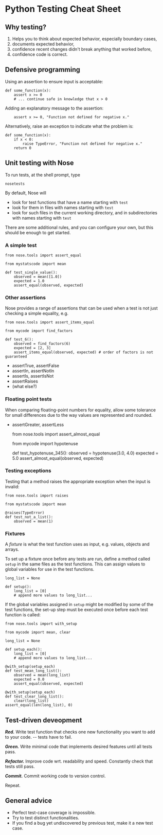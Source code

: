 Python Testing Cheat Sheet
==========================

Why testing?
------------

1. Helps you to think about expected behavior, especially boundary cases,
2. documents expected behavior,
3. confidence recent changes didn't break anything that worked before,
4. confidence code is correct.


Defensive programming
---------------------

Using an assertion to ensure input is acceptable:

    def some_function(x):
        assert x >= 0
        # ... continue safe in knowledge that x > 0

Adding an explanatory message to the assertion:

        assert x >= 0, "Function not defined for negative x."

Alternatively, raise an exception to indicate what the problem is:

    def some_function(x):
        if x < 0:
            raise TypeError, "Function not defined for negative x."
        return 0


Unit testing with Nose
----------------------

To run tests, at the shell prompt, type

    nosetests

By default, Nose will

* look for test functions that have a name starting with `test`
* look for them in files with names starting with `test`
* look for such files in the current working directory, and in subdirectories with names starting with `test`

There are some additional rules, and you can configure your own, but this should be enough to get started.

### A simple test

    from nose.tools import assert_equal

    from mystatscode import mean

    def test_single_value():
        observed = mean([1.0])
        expected = 1.0
        assert_equal(observed, expected)

### Other assertions

Nose provides a range of assertions that can be used when a test is not just checking a simple equality, e.g.

    from nose.tools import assert_items_equal

    from mycode import find_factors

    def test_6():
        observed = find_factors(6)
        expected = [2, 3]
        assert_items_equal(observed, expected) # order of factors is not guaranteed

* assertTrue, assertFalse
* assertIn, assertNotIn
* assertIs, assertIsNot
* assertRaises
* (what else?)

### Floating point tests

When comparing floating-point numbers for equality, allow some tolerance for small differences due to
the way values are represented and rounded.
* assertGreater, assertLess

    from nose.tools import assert_almost_equal

    from mycode import hypotenuse

    def test_hypotenuse_345():
        observed = hypotenuse(3.0, 4.0)
        expected = 5.0
        assert_almost_equal(observed, expected)

### Testing exceptions

Testing that a method raises the appropriate exception when the input is invalid:

    from nose.tools import raises

    from mystatscode import mean

    @raises(TypeError)
    def test_not_a_list():
        observed = mean(1)

### Fixtures

A *fixture* is what the test function uses as input, e.g. values, objects and arrays.

To set up a fixture once before any tests are run, define a method called `setup` in the same files
as the test functions. This can assign values to global variables for use in the test functions.

    long_list = None

    def setup():
        long_list = [0]
        # append more values to long_list...

If the global variables assigned in `setup` might be modified by some of the test functions, the set-up
step must be executed once before each test function is called:

    from nose.tools import with_setup

    from mycode import mean, clear

    long_list = None

    def setup_each():
        long_list = [0]
        # append more values to long_list...

    @with_setup(setup_each)
    def test_mean_long_list():
        observed = mean(long_list)
        expected = 0.0
        assert_equal(observed, expected)

    @with_setup(setup_each)
    def test_clear_long_list():
        clear(long_list)
	assert_equal(len(long_list), 0)



Test-driven deveopment
----------------------

***Red.*** Write test function that checks one new functionality you want to add to your code. -- tests have to fail.

***Green.*** Write minimal code that implements desired features until all tests pass.

***Refactor.*** Improve code wrt. readability and speed. Constantly check that tests still pass.

***Commit.*** Commit working code to version control.

Repeat.


General advice
--------------

* Perfect test-case coverage is impossible.
* Try to test distinct functionalities.
* If you find a bug yet undiscovered by previous test, make it a new test case.



